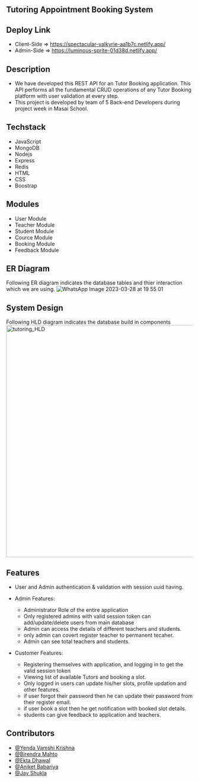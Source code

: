 ## Tutoring Appointment Booking System

## Deploy Link
- Client-Side => https://spectacular-valkyrie-aa1b7c.netlify.app/
- Admin-Side => https://luminous-sprite-01d38d.netlify.app/

## Description

- We have developed this REST API for an Tutor Booking application. This API performs all the fundamental CRUD operations of any Tutor Booking platform with user validation at every step.
- This project is developed by team of 5 Back-end Developers during project week in Masai School.

## Techstack

- JavaScript
- MongoDB
- Nodejs
- Express
- Redis
- HTML
- CSS
- Boostrap

## Modules

- User Module
- Teacher Module
- Student Module
- Cource Module
- Booking Module
- Feedback Module

## ER Diagram
Following ER diagram indicates the database tables and thier interaction which we are using.
![WhatsApp Image 2023-03-28 at 19 55 01](https://user-images.githubusercontent.com/82109628/229362398-d2545398-01da-4b4e-8af1-9e4d747c184b.jpg)

## System Design
Following HLD diagram indicates the database build in components
<img width="626" alt="tutoring_HLD" src="https://user-images.githubusercontent.com/82109628/229363095-a1e994c8-d34c-48ee-bef1-052e37526639.png">


## Features

* User and Admin authentication & validation with session uuid having.
* Admin Features:
    * Administrator Role of the entire application
    * Only registered admins with valid session token can add/update/delete users from main database
    * Admin can access the details of different teachers and students.
    * only admin can covert register teacher to permanent tecaher.
    * Admin can see total teachers and students.
    
* Customer Features:
    * Registering themselves with application, and logging in to get the valid session token
    * Viewing list of available Tutors and booking a slot.
    * Only logged in users can update his/her slots, profile updation and other features.
    * if user forgot their password then he can update their password from their register email.
    * if user book a slot then he get notification with booked slot details.
    * students can give feedback to application and teachers.
 
 
 ## Contributors
- [@Yenda Vamshi Krishna](https://github.com/Vamshi8464)
- [@Birendra Mahto](https://github.com/bire210)
- [@Ekta Dhawal ](https://github.com/Dekta)
- [@Aniket Babariya](https://github.com/aniketbabariya24)
- [@Jay Shukla](https://github.com/jaysukla)












